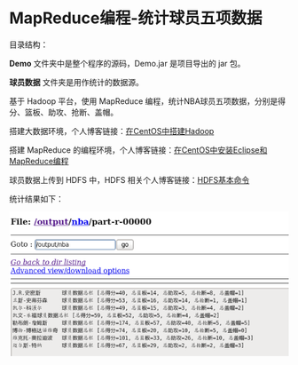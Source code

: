 # MapReduce编程-统计球员五项数据
目录结构：

**Demo** 文件夹中是整个程序的源码，Demo.jar 是项目导出的 jar 包。

**球员数据** 文件夹是用作统计的数据源。

基于 Hadoop 平台，使用 MapReduce 编程，统计NBA球员五项数据，分别是得分、篮板、助攻、抢断、盖帽。

搭建大数据环境，个人博客链接：[在CentOS中搭建Hadoop ](https://wenshixin.gitee.io/blog/2018/03/27/%E5%9C%A8CentOS%E4%B8%AD%E6%90%AD%E5%BB%BAHadoop/)

搭建 MapReduce 的编程环境，个人博客链接：[在CentOS中安装Eclipse和MapReduce编程 ](https://wenshixin.gitee.io/blog/2018/04/12/%E5%9C%A8CentOS%E4%B8%AD%E5%AE%89%E8%A3%85Eclipse%E5%92%8CMapReduce%E7%BC%96%E7%A8%8B/)

球员数据上传到 HDFS 中，HDFS 相关个人博客链接：[HDFS基本命令 ](https://wenshixin.gitee.io/blog/2018/04/02/HDFS%E5%9F%BA%E6%9C%AC%E5%91%BD%E4%BB%A4/)

统计结果如下：

![统计的结果](./images/统计的结果.png)